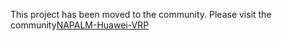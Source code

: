 This project has been moved to the community. Please visit the community[NAPALM-Huawei-VRP](https://github.com/napalm-automation-community/napalm-huawei-vrp)
